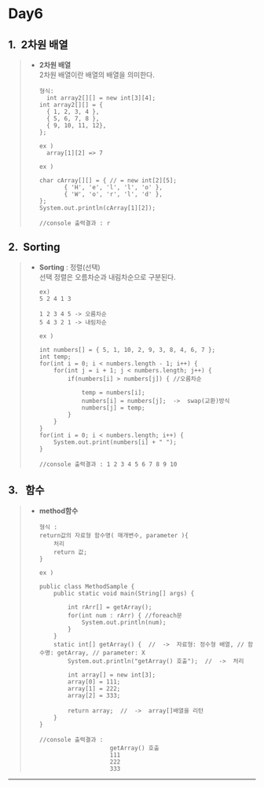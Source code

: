 Day6
====
1.&nbsp;&nbsp;2차원 배열
--------------------------------   
> * **2차원 배열**   
>   2차원 배열이란 배열의 배열을 의미한다.
>    ```
>    형식:   
>      int array2[][] = new int[3][4];
>    int array2[][] = {
>      { 1, 2, 3, 4 },
>      { 5, 6, 7, 8 },
>      { 9, 10, 11, 12},
>   };
>  
>   ex ) 
>      array[1][2] => 7
>     ```   
>   
>    ```
>   ex )
>   
>   char cArray[][] = { // = new int[2][5];
>           { 'H', 'e', 'l', 'l', 'o' },
>           { 'W', 'o', 'r', 'l', 'd' },
>   };
>   System.out.println(cArray[1][2]);
>   
>   //console 출력결과 : r
>   ```   

2.&nbsp;&nbsp;Sorting   
----------------------------  
> * **Sorting** : 정렬(선택)   
>   선택 정렬은 오름차순과 내림차순으로 구분된다.
>   ```
>   ex)  
>   5 2 4 1 3
>   
>   1 2 3 4 5 -> 오름차순
>   5 4 3 2 1 -> 내림차순
>   ```
>   
>   ```
>   ex )
>   
>   int numbers[] = { 5, 1, 10, 2, 9, 3, 8, 4, 6, 7 };
>   int temp;
>   for(int i = 0; i < numbers.length - 1; i++) {
>       for(int j = i + 1; j < numbers.length; j++) {
>           if(numbers[i] > numbers[j]) { //오름차순
>                                         
>               temp = numbers[i];
>               numbers[i] = numbers[j];  ->  swap(교환)방식
>               numbers[j] = temp;
>           }
>       }
>   }
>   for(int i = 0; i < numbers.length; i++) {
>       System.out.print(numbers[i] + " ");
>   }
>   
>   //console 출력결과 : 1 2 3 4 5 6 7 8 9 10
>   ```   

3.&nbsp;&nbsp; 함수
------------------------   
>    * **method함수**
>       ```
>       형식 :
>       return값의 자료형 함수명( 매개변수, parameter ){
>           처리
>           return 값;
>       }
>       ```
>       
>       ```
>       ex )
>       
>       public class MethodSample {
>           public static void main(String[] args) {
>           
>               int rArr[] = getArray();
>               for(int num : rArr) { //foreach문
>                   System.out.println(num);
>               }
>           }
>           static int[] getArray() {  //  ->  자료형: 정수형 배열, // 함수명: getArray, // parameter: X
>               System.out.println("getArray() 호출");  //  ->  처리
>               
>           	int array[] = new int[3];
>           	array[0] = 111;
>           	array[1] = 222;
>           	array[2] = 333;
>           
>           	return array;  //  ->  array[]배열을 리턴
>           }
>      }
>      
>      //console 출력결과 :   
>                           getArray() 호출
>                           111
>                           222
>                           333
>       ```
------------------------------------------------------------------------------------------------------------------------------               
